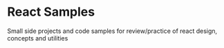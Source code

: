 # React Samples
Small side projects and code samples for review/practice of react design, concepts and utilities